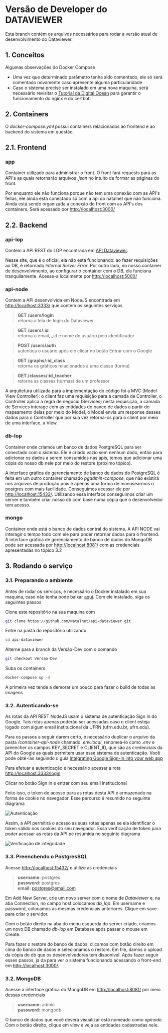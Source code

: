 # Versão de Developer do DATAVIEWER

Esta branch contém os arquivos necessários para rodar a versão atual de desenvolvimento do Dataviewer.

## 1. Conceitos

Algumas observações do Docker Compose

- Uma vez que determinado parâmetro tenha sido comentado, ele só será comentado novamente caso apresente alguma particularidade
- Caso o sistema precise ser instalado em uma nova máquina, será necessário revisitar o [Tutorial da Digital Ocean](https://www.digitalocean.com/community/tutorials/how-to-secure-a-containerized-node-js-application-with-nginx-let-s-encrypt-and-docker-compose) para garantir o funcionamento do nginx e do certbot.
 
## 2. Containers

O *docker-compose.yml* possui containers relacionados ao frontend e ao backend do sistema em questão.

## 2.1. Frontend

### app

Container utilizado para administrar o front. O front fará requests para as API's as quais retornarão arquivos *.json* no intuito de formar as páginas do front.

Por enquanto ele não funciona porque não tem uma conexão com as API's feitas, ele ainda está conectado só com a api do natalnet que não funciona. Ainda está sendo organizada a conexão do front com as API's dos containers. Será acessado por [http://localhost:3000/](http://localhost:3000/)

## 2.2. Backend

### api-lop

Contem a API REST do LOP encontrada em [API Dataviewer](https://lop.api.dataviewer.natalnet.br/).

Nesse site, que é o oficial, ela não está funcionando: ao fazer requisições ao DB, é retornado *Internal Server Error*. Por outro lado, no nosso container de desenvolvimento, ao configurar o container com o DB, ela funciona tranquilamente. Acesse-a localmente por [http://localhost:5000/](http://localhost:5050/)
  
<!-- 
### api-users

Por estar em desenvolvimento, a API deste container não retorna nada. Para fazer este container ser criado, basta adicioná-lo com 

```compose
api-users:
    build:
      context: . 
      dockerfile: ./container-api-users/Dockerfile 
    container_name: container-api-users  
    depends_on: 
      - db-lop 
    ports:
      - "5050:5050"
    networks:
      - backend
```

Podemos futuramente acessar ele por [http://localhost:5050/](http://localhost:5000/) -->

### api-node

Contem a API desenvolvida em NodeJS encontrada em [http://localhost:3333/](http://localhost:3333/) que contem os seguintes serviços

> **GET /users/login** <br> retorna a tela de login do Dataviewer 

> **GET /users/:id** <br> retorna o email, _id e nome do usuário pelo identificador

> **POST /users/auth** <br> autentica o usuário após ele clicar no botão Entrar com o Google 

> **GET /graphs/:id_class** <br> retorna os gráficos relacionados à uma classe (turma)

> **GET /classes/:id_teacher** <br> retorna as classes (turmas) de um professor

A arquitetura utilizada para a implementação do código foi a MVC (Model View Controller): o client faz uma requisição para a camada de Controller, o Controller aplica a regra de negócio (Services) nesta requisição, a camada de Services interage com as entidades do banco de dados a partir do mapeamento delas por meio do Model, o Model envia um response desses dados para o Controller que por sua vez retorna-os para o client por meio de uma interface, a View.  

### db-lop

Container onde criamos um banco de dados PostgreSQL para ser conectado com o sistema.  Ele é criado vazio sem nenhum dado, então para adicionar os dados a serem consumidos nas apis, temos que adicionar uma cópia do nosso db nele por meio do restore (próximo tópico).

A interface gráfica de gerenciamento de banco de dados do PostgreSQL é feita em um outro container chamado *pgadmin-compose*, que não existirá nos arquivos de produção pois é apenas uma forma de manusearmos o postgres com mais facilidade. Conseguimos acessar ele por [http://localhost:15432/](http://localhost:15432/). Utilizando essa interface conseguimos criar um server e também criar nosso db com base numa cópia que o desenvolvedor tem acesso.

### mongo

Container onde está o banco de dados central do sistema. A API NODE vai interagir o tempo todo com ele para poder retornar dados para o frontend. A interface gráfica de gerenciamento de banco de dados do MongoDB pode ser acessada por [http://localhost:8081/](http://localhost:8081/) com as credenciais apresentadas no tópico 3.2

## 3. Rodando o serviço

### 3.1. Preparando o ambiente

Antes de rodar os serviços, é necessário o Docker instalado em sua maquina, caso não tenha pode baixar [aqui](https://www.docker.com/products/docker-desktop). Com ele instalado, siga os seguintes passos

Clone este repositório na sua maquina com

```bash
git clone https://github.com/Natalnet/api-dataviewer.git
```

Entre na pasta do repositório utilizando 

```bash
cd api-dataviewer
```

Alterne para a branch da Versão-Dev com o comando 

```bash 
git checkout Versao-Dev
```

Suba os containers

```bash
docker-compose up -d
``` 

A primeira vez tende a demorar um pouco para fazer o build de todas as imagens

### 3.2. Autenticando-se

As rotas da API REST NodeJS usam o sistema de autenticação Sign In do Google. Tais rotas apenas poderão ser acessadas caso o client esteja logado com algum email institucional da UFRN (ufrn.edu.br, ufrn.edu).

Para os passos a seguir darem certo, é necessário duplicar o arquivo da pasta */container-api-node* chamado *.env.local*, renomeá-lo como *.env* e preencher os campos KEY_SECRET e CLIENT_ID, que são as credenciais da API do Google as quais permitem usar esse sistema de autenticação. Você pode obtê-las seguindo o guia [Integrating Google Sign-In into your web app](http://localhost:3333/login)

Para efetuar a autenticação é necessário acessar a rota [http://localhost:3333/login](http://localhost:3333/login) 

Clicar no botão Sign In e entrar com seu email institucional

Feito isso, o token de acesso para as rotas desta API é armazenado na forma de cookie no navegador. Esse percurso é resumido no seguinte diagrama

![Autenticação](/container-api-node/docs/AuthenticateUser.png)

Assim, a API permitirá o acesso as suas rotas apenas se ela identificar o token válido nos cookies do seu navegador. Essa verificação de token para poder acessar as rotas da API pe resumida no seguinte diagrama

![Verificação de integridade](/container-api-node/docs/EnsureTokenIntegrity.png)

### 3.3.  Preenchendo o PostgresSQL

Acesse [http://localhost:15432/](http://localhost:15432/) e utilize as credenciais

> **username:** postgres <br> **password:** postgres <br> **email:** postgres@email.com

Em Add New Server, crie um novo server com o nome de *Dataviewer* e, na aba Connection, no campo host colocamos *db_lop*. Em username e password, colocamos as mesmas credenciais anteriores. Clique em save para criar o servidor.

Com o botão direito na aba do menu esquerda do server criado, criamos um novo DB chamado *db-lop* em Database após passar o mouse em Create.

Para fazer o restore do banco de dados, clicamos com botão direito em cima do banco de dados e selecionamos o restore. Em file, damos o upload da cópia do db que os desenvolvedores tem disponivel. Após fazer seguir esses passos, ja da para ver o sistema funcionando acessando o front-end em [http://localhost:3000/](http://localhost:3000/).

### 3.2. MongoDB

Acesse a interface gráfica do MongoDB em [http://localhost:8081/](http://localhost:8081/) por meio dessas credenciais

> **username:** admin <br> **password:** mongodb

O banco de dados que você deverá visualizar está nomeado como *apinode*. Com o botão direito, clique em *view* e veja as entidades cadastradas nele.
